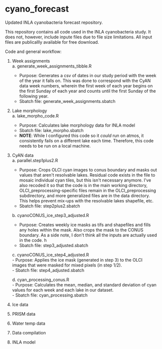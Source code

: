 # cyano_forecast
Updated INLA cyanobacteria forecast repository. 

This repository contains all code used in the INLA cyanobacteria study. It does not, however, include inpute files due to file size limitations. All input files are publicallly available for free download.  

Code and general workflow:  
1. Week assignments  
  a. generate_week_assignments_tibble.R  
    - Purpose: Generates a csv of dates in our study period with the week of the year it falls on. This was done to correspond with the CyAN data week numbers, wherein the first week of each year begins on the first Sunday of each year and counts until the first Sunday of the following year.  
    - Sbatch file: generate_week_assignments.sbatch  
2. Lake morphology  
  a. lake_morpho_code.R  
    - Purpose: Calculates lake morphology data for INLA model  
    - Sbatch file: lake_morpho.sbatch  
    - __NOTE__: While I configured this code so it _could_ run on atmos, it consistently fails on a different lake each time. Therefore, this code needs to be run on a local machine.  
3. CyAN data  
  a. parallel.step1plus2.R  
     - Purpose: Crops OLCI cyan images to conus boundary and masks out values that aren't resolvable lakes. Residual code exists in the file to mosaic individual cyan tiles, but this isn't necessary anymore. I've also recoded it so that the code is in the main working directory, OLCI_preprocessing-specific files remain in the OLCI_preprocessing subdirectory, and more generalized files are in the data directory. This helps prevent mix-ups with the resolvable lakes shapefile, etc.   
     - Sbatch file: step2plus2.sbatch   
      
    b. cyanoCONUS_ice_step3_adjusted.R  
      - Purpose: Creates weekly ice masks as tifs and shapefiles and fills any holes within the mask. Also crops the mask to the CONUS boundary. As a side note, I don't think all the inputs are actually used in the code. h
      - Sbatch file: step3_adjusted.sbatch 
      
    c. cyanoCONUS_ice_step4_adjusted.R  
       - Purpose: Applies the ice mask (generated in step 3) to the OLCI images that were masked for mixed pixels (in step 1/2).  
       - Sbatch file: step4_adjusted.sbatch  
    
    d. cyan_processing_conus.R   
        - Purpose: Calculates the mean, median, and standard deviation of cyan values for each week and each lake in our dataset.  
        - Sbatch file: cyan_processing.sbatch  
        
4. Ice data  

5. PRISM data  

6. Water temp data  

7. Data compilation  

8. INLA model  
